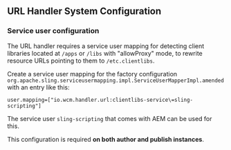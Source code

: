 ## URL Handler System Configuration

### Service user configuration

The URL handler requires a service user mapping for detecting client libraries located at `/apps` or `/libs` with "allowProxy" mode, to rewrite resource URLs pointing to them to `/etc.clientlibs`.

Create a service user mapping for the factory configuration `org.apache.sling.serviceusermapping.impl.ServiceUserMapperImpl.amended` with an entry like this:

```
user.mapping=["io.wcm.handler.url:clientlibs-service\=sling-scripting"]
```

The service user `sling-scripting` that comes with AEM can be used for this.

This configuration is required **on both author and publish instances**.